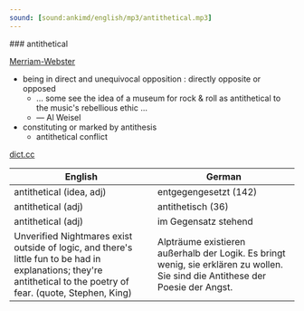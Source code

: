 ```yaml
---
sound: [sound:ankimd/english/mp3/antithetical.mp3]
---
```


\### antithetical

[Merriam-Webster](https://www.merriam-webster.com/dictionary/antithetical)

- being in direct and unequivocal opposition : directly opposite or opposed
    - … some see the idea of a museum for rock & roll as antithetical to the music's rebellious ethic …
    - — Al Weisel
- constituting or marked by antithesis
    - antithetical conflict

[dict.cc](https://www.dict.cc/antithetical)

| English        | German       |
| -------------- | ------------ |
| antithetical (idea, adj) | entgegengesetzt (142) |
| antithetical (adj) | antithetisch (36) |
| antithetical (adj) | im Gegensatz stehend |
| Unverified Nightmares exist outside of logic, and there's little fun to be had in explanations; they're antithetical to the poetry of fear. (quote, Stephen, King) | Alpträume existieren außerhalb der Logik. Es bringt wenig, sie erklären zu wollen. Sie sind die Antithese der Poesie der Angst. |
